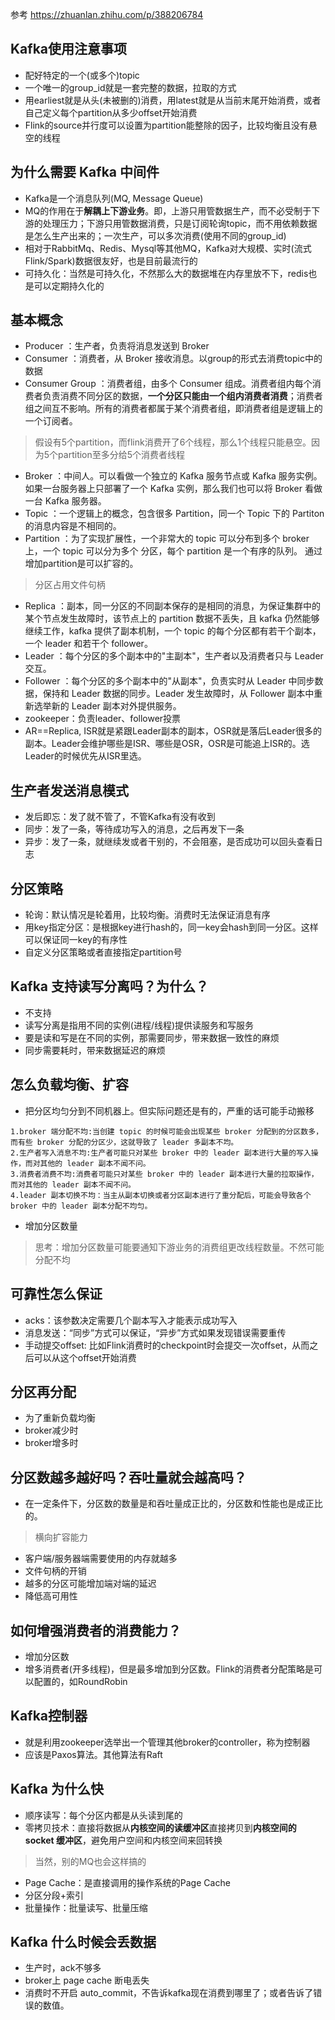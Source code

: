 参考 https://zhuanlan.zhihu.com/p/388206784
## Kafka使用注意事项
+ 配好特定的一个(或多个)topic
+ 一个唯一的group_id就是一套完整的数据，拉取的方式
+ 用earliest就是从头(未被删的)消费，用latest就是从当前末尾开始消费，或者自己定义每个partition从多少offset开始消费
+ Flink的source并行度可以设置为partition能整除的因子，比较均衡且没有悬空的线程

## 为什么需要 Kafka 中间件
+ Kafka是一个消息队列(MQ, Message Queue)
+ MQ的作用在于**解耦上下游业务**。即，上游只用管数据生产，而不必受制于下游的处理压力；下游只用管数据消费，只是订阅轮询topic，而不用依赖数据是怎么生产出来的；一次生产，可以多次消费(使用不同的group_id)
+ 相对于RabbitMq、Redis、Mysql等其他MQ，Kafka对大规模、实时(流式Flink/Spark)数据很友好，也是目前最流行的
+ 可持久化：当然是可持久化，不然那么大的数据堆在内存里放不下，redis也是可以定期持久化的

## 基本概念
+ Producer ：生产者，负责将消息发送到 Broker
+ Consumer ：消费者，从 Broker 接收消息。以group的形式去消费topic中的数据
+ Consumer Group ：消费者组，由多个 Consumer 组成。消费者组内每个消费者负责消费不同分区的数据，**一个分区只能由一个组内消费者消费**；消费者组之间互不影响。所有的消费者都属于某个消费者组，即消费者组是逻辑上的一个订阅者。
> 假设有5个partition，而flink消费开了6个线程，那么1个线程只能悬空。因为5个partition至多分给5个消费者线程
+ Broker ：中间人。可以看做一个独立的 Kafka 服务节点或 Kafka 服务实例。如果一台服务器上只部署了一个 Kafka 实例，那么我们也可以将 Broker 看做一台 Kafka 服务器。
+ Topic ：一个逻辑上的概念，包含很多 Partition，同一个 Topic 下的 Partiton 的消息内容是不相同的。
+ Partition ：为了实现扩展性，一个非常大的 topic 可以分布到多个 broker 上，一个 topic 可以分为多个 分区，每个 partition 是一个有序的队列。 通过增加partition是可以扩容的。
> 分区占用文件句柄
+ Replica ：副本，同一分区的不同副本保存的是相同的消息，为保证集群中的某个节点发生故障时，该节点上的 partition 数据不丢失，且 kafka 仍然能够继续工作，kafka 提供了副本机制，一个 topic 的每个分区都有若干个副本，一个 leader 和若干个 follower。
+ Leader ：每个分区的多个副本中的"主副本"，生产者以及消费者只与 Leader 交互。
+ Follower ：每个分区的多个副本中的"从副本"，负责实时从 Leader 中同步数据，保持和 Leader 数据的同步。Leader 发生故障时，从 Follower 副本中重新选举新的 Leader 副本对外提供服务。
+ zookeeper：负责leader、follower投票
+ AR==Replica, ISR就是紧跟Leader副本的副本，OSR就是落后Leader很多的副本。Leader会维护哪些是ISR、哪些是OSR，OSR是可能追上ISR的。选Leader的时候优先从ISR里选。

## 生产者发送消息模式
+ 发后即忘：发了就不管了，不管Kafka有没有收到
+ 同步：发了一条，等待成功写入的消息，之后再发下一条 
+ 异步：发了一条，就继续发或者干别的，不会阻塞，是否成功可以回头查看日志

## 分区策略
+ 轮询：默认情况是轮着用，比较均衡。消费时无法保证消息有序
+ 用key指定分区：是根据key进行hash的，同一key会hash到同一分区。这样可以保证同一key的有序性
+ 自定义分区策略或者直接指定partition号

## Kafka 支持读写分离吗？为什么？
+ 不支持
+ 读写分离是指用不同的实例(进程/线程)提供读服务和写服务
+ 要是读和写是在不同的实例，那需要同步，带来数据一致性的麻烦
+ 同步需要耗时，带来数据延迟的麻烦

## 怎么负载均衡、扩容
+ 把分区均匀分到不同机器上。但实际问题还是有的，严重的话可能手动搬移
```
1.broker 端分配不均:当创建 topic 的时候可能会出现某些 broker 分配到的分区数多，而有些 broker 分配的分区少，这就导致了 leader 多副本不均。
2.生产者写入消息不均:生产者可能只对某些 broker 中的 leader 副本进行大量的写入操作，而对其他的 leader 副本不闻不问。
3.消费者消费不均:消费者可能只对某些 broker 中的 leader 副本进行大量的拉取操作，而对其他的 leader 副本不闻不问。
4.leader 副本切换不均：当主从副本切换或者分区副本进行了重分配后，可能会导致各个 broker 中的 leader 副本分配不均匀。
```
+ 增加分区数量
> 思考：增加分区数量可能要通知下游业务的消费组更改线程数量。不然可能分配不均

## 可靠性怎么保证
+ acks：该参数决定需要几个副本写入才能表示成功写入
+ 消息发送：“同步”方式可以保证，“异步”方式如果发现错误需要重传
+ 手动提交offset: 比如Flink消费时的checkpoint时会提交一次offset，从而之后可以从这个offset开始消费

## 分区再分配
+ 为了重新负载均衡
+ broker减少时
+ broker增多时

## 分区数越多越好吗？吞吐量就会越高吗？
+ 在一定条件下，分区数的数量是和吞吐量成正比的，分区数和性能也是成正比的。
> 横向扩容能力
+ 客户端/服务器端需要使用的内存就越多
+ 文件句柄的开销
+ 越多的分区可能增加端对端的延迟
+ 降低高可用性

## 如何增强消费者的消费能力？
+ 增加分区数
+ 增多消费者(开多线程)，但是最多增加到分区数。Flink的消费者分配策略是可以配置的，如RoundRobin 

## Kafka控制器
+ 就是利用zookeeper选举出一个管理其他broker的controller，称为控制器
+ 应该是Paxos算法。其他算法有Raft

## Kafka 为什么快
+ 顺序读写：每个分区内都是从头读到尾的
+ 零拷贝技术：直接将数据从**内核空间的读缓冲区**直接拷贝到**内核空间的 socket 缓冲区**，避免用户空间和内核空间来回转换
> 当然，别的MQ也会这样搞的
+ Page Cache：是直接调用的操作系统的Page Cache
+ 分区分段+索引
+ 批量操作：批量读写、批量压缩

## Kafka 什么时候会丢数据
+ 生产时，ack不够多
+ broker上 page cache 断电丢失
+ 消费时不开启 auto_commit，不告诉kafka现在消费到哪里了；或者告诉了错误的数值。




